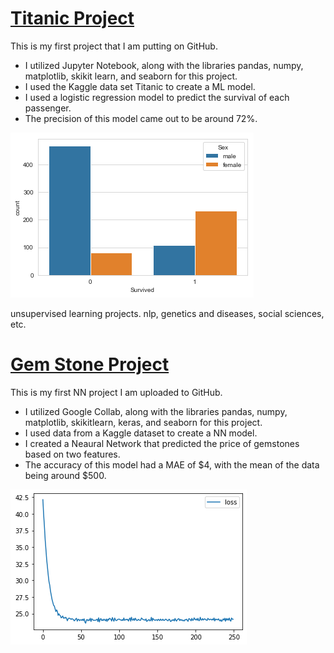 # [Titanic Project](https://github.com/AndrewVandenberg/Titanic)
This is my first project that I am putting on GitHub.
* I utilized Jupyter Notebook, along with the libraries pandas, numpy, matplotlib, skikit learn, and seaborn for this project.
* I used the Kaggle data set Titanic to create a ML model.
* I used a logistic regression model to predict the survival of each passenger.
* The precision of this model came out to be around 72%.


![](https://github.com/AndrewVandenberg/Portfolio/blob/main/images/graph.png)


unsupervised learning projects. nlp, genetics and diseases, social sciences, etc.

# [Gem Stone Project](https://github.com/AndrewVandenberg/Portfolio/blob/main/TensorFlow_Gem_Project.ipynb)
This is my first NN project I am uploaded to GitHub.
* I utilized Google Collab, along with the libraries pandas, numpy, matplotlib, skikitlearn, keras, and seaborn for this project.
* I used data from a Kaggle dataset to create a NN model.
* I created a Neaural Network that predicted the price of gemstones based on two features.
* The accuracy of this model had a MAE of $4, with the mean of the data being around $500.
 
![](https://github.com/AndrewVandenberg/Portfolio/blob/main/images/gem.png)
